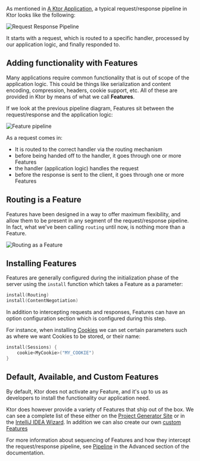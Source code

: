 [//]: # (title: Features)


As mentioned in [A Ktor Application](A_Ktor_Application.md), a typical request/response pipeline in Ktor looks like the following:



![Request Response Pipeline](request-response-pipeline.svg)



It starts with a request, which is routed to a specific handler, processed by our application logic, and finally responded to. 

## Adding functionality with Features

Many applications require common functionality that is out of scope of the application logic. This could be things like 
serialization and content encoding, compression, headers, cookie support, etc. All of these are provided in Ktor by means of 
what we call **Features**. 

If we look at the previous pipeline diagram, Features sit between the request/response and the application logic:



![Feature pipeline](feature-pipeline.svg)



As a request comes in:

* It is routed to the correct handler via the routing mechanism 
* before being handed off to the handler, it goes through one or more Features
* the handler (application logic) handles the request
* before the response is sent to the client, it goes through one or more Features

## Routing is a Feature

Features have been designed in a way to offer maximum flexibility, and allow them to be present in any segment of the request/response pipeline.
In fact, what we've been calling `routing` until now, is nothing more than a Feature. 



![Routing as a Feature](feature-pipeline-routing.svg)



## Installing Features

Features are generally configured during the initialization phase of the server using the `install`
function which takes a Feature as a parameter:

```kotlin
install(Routing)
install(ContentNegotiation)
```

In addition to intercepting requests and responses, Features can have an option configuration section which is configured during this step.

For instance, when installing [Cookies](working_with_cookies.md) we can set certain parameters such as where we want Cookies to be stored, or their name:

```kotlin
install(Sessions) {
    cookie<MyCookie>("MY_COOKIE")
} 
```

## Default, Available, and Custom Features

By default, Ktor does not activate any Feature, and it's up to us as developers to install the functionality our application need.

Ktor does however provide a variety of Features that ship out of the box. We can see a complete list of these 
either on the [Project Generator Site](https://start.ktor.io) or in the [IntelliJ IDEA Wizard](https://plugins.jetbrains.com/plugin/10823-ktor). In addition
we can also create our own [custom Features](Creating_custom_features.md)

For more information about sequencing of Features and how they intercept the request/response pipeline, see [Pipeline](Pipelines.md) in the Advanced section of the
documentation. 







 



